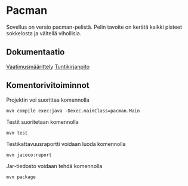# Pacman
Sovellus on versio pacman-pelistä. Pelin tavoite on kerätä kaikki pisteet sokkelosta ja vältellä vihollisia.

## Dokumentaatio
[Vaatimusmäärittely](https://github.com/Villsave/ot-harjoitustyo/blob/master/dokumentointi/Otsovellus.md)
[Tuntikirjanpito](https://github.com/Villsave/ot-harjoitustyo/blob/master/dokumentointi/Tuntikirjanpito.md)

## Komentorivitoiminnot

Projektin voi suorittaa komennolla
```
mvn compile exec:java -Dexec.mainClass=pacman.Main
```
Testit suoritetaan komennolla

```
mvn test
```
Testikattavuusraportti voidaan luoda komennolla

```
mvn jacoco:report
```
Jar-tiedosto voidaan tehdä komennolla

```
mvn package
```
